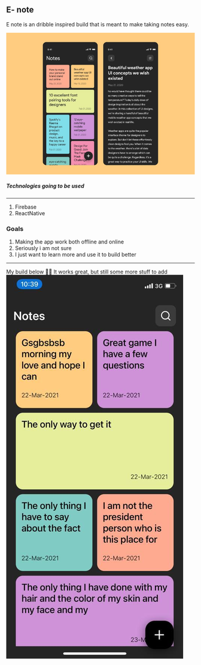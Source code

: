 ## E- note
E note is an dribble inspired build that is meant to make taking notes easy.

![Note app](./assets/e-note.jpg)

##### Technologies going to be used
----------
1. Firebase
2. ReactNative


### Goals
1. Making the app work both offline and online
2. Seriously i am not sure
3. I just want to learn more and use it to build better


----------
My build below 🎉🎉
It works great, but still some more stuff to add
![Note app](./assets/buildnote.jpeg)


